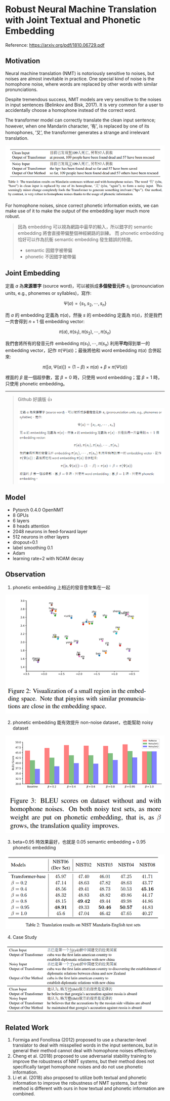 # Robust Neural Machine Translation with Joint Textual and Phonetic Embedding

Reference: https://arxiv.org/pdf/1810.06729.pdf

## Motivation

Neural machine translation (NMT) is notoriously sensitive to noises, but noises are almost inevitable in practice. One special kind
of noise is the homophone noise, where words are replaced by other words with similar pronunciations.

Despite tremendous success, NMT models are very sensitive to the noises in input sentences (Belinkov and Bisk, 2017).  It is very common for a user to accidentally choose a homophone instead of the correct word.

The transformer model can correctly translate the clean input sentence; however, when one Mandarin character, ‘有’, is replaced by one of its homophones, ‘又’, the transformer generates a strange and irrelevant translation. 

![](../assets/homophone_noise.png)

For homophone noises, since correct phonetic information exists, we can make use of it to make the output of the embedding layer
much more robust.

> 因為 embedding 可以視為網路中最早的輸入，所以錯字的 semantic embedding 將會直接帶偏整個神經網路的訓練。 而 phonetic embedding 恰好可以作為抗衡 semantic embedding 發生錯誤的特徵。
> - semantic 因錯字被帶偏
> - phonetic 不因錯字被帶偏

## Joint Embedding

定義 $a$ 為**來源單字** (source word)，可以被拆成**多個發音元件** $s_i$ (pronounciation units, e.g., phonemes or syllables)，寫作:

$$
\Psi(a) = \left\{ s_1, s_2, \cdots, s_n\right\}
$$

而 $a$ 的 embedding 定義為 $\pi(a)$，然後 $s$ 的 embedding 定義為 $\pi(s)$，於是我們一共會得到 $n+1$ 個 embedding vector:

$$
\pi(a), \pi(s_1), \pi(s_2), \cdots, \pi(s_n)
$$

我們會將所有的發音元件 embedding $\pi(s_1), \cdots, \pi(s_n)$ 利用**平均**得到單一的 embedding vector，記作 $\pi(\Psi(a))$；最後將他和 word embedding $\pi(a)$ 合併起來:

$$
\pi([a, \Psi(a)]) = (1- \beta) \times \pi(a) + \beta \times\pi(\Psi(a))
$$

裡面的 $\beta$ 是一個超參數，當 $\beta=0$ 時，只使用 word embedding；當 $\beta=1$ 時，只使用 phonetic embedding。

---

> Github 好讀版 👍
> 
> ![](../assets/joint_embedding.png)

## Model

- Pytorch 0.4.0 OpenNMT
- 8 GPUs
- 6 layers
- 8 heads attention
- 2048 neurons in feed-forward layer
- 512 neurons in other layers
- dropout=0.1
- label smoothing 0.1
- Adam
- learning rate=2 with NOAM decay

## Observation

1. phonetic embedding 上相近的發音會聚集在一起

![](../assets/pronounced_embedding_visualization.png)

2. phonetic embedding 能有效提升 non-noise dataset，也能幫助 noisy dataset

![](../assets/phonetics_against_homophone_noises.png)

3. beta=0.95 時效果最好，也就是 0.05 semantic embedding + 0.95 phonetic embedding

![](../assets/semantic_phonetic_beta.png)

4. Case Study

![](../assets/homophone_improvements.png)

## Related Work

1. Formiga and Fonollosa (2012) proposed to use a character-level translator to deal with misspelled words in the input sentences, but in general their method cannot deal with homophone noises effectively.
2. Cheng et al. (2018) proposed to use adversarial stability training to improve the robustness of NMT systems, but their method does not specifically target homophone noises and do not use phonetic information.
3. Li et al. (2018) also proposed to utilize both textual and phonetic information to improve the robustness of NMT systems, but their method is different with ours in how textual and phonetic information are combined.
